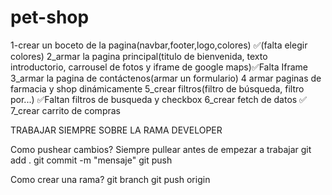 # pet-shop

1-crear un boceto de la pagina(navbar,footer,logo,colores)  ✅(falta elegir colores)
2_armar la pagina principal(titulo de bienvenida, texto introductorio, carrousel de fotos y iframe de google maps)✅Falta Iframe
3_armar la pagina de contáctenos(armar un formulario)
4 armar paginas de farmacia y shop dinámicamente
5_crear filtros(filtro de búsqueda, filtro por...) ✅Faltan filtros de busqueda y checkbox
6_crear fetch de datos ✅
7_crear carrito de compras

TRABAJAR SIEMPRE SOBRE LA RAMA DEVELOPER

Como pushear cambios?
Siempre pullear antes de empezar a trabajar
git add .
git commit -m "mensaje"
git push

Como crear una rama?
git branch <nombredelarama>
git push origin <nombredelarama>


